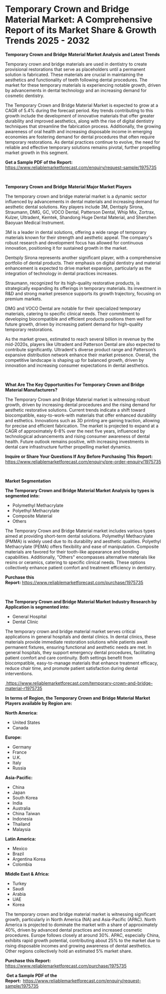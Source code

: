 <p><h1>Temporary Crown and Bridge Material Market: A Comprehensive Report of its Market Share & Growth Trends 2025 - 2032</h1></p><p><strong>Temporary Crown and Bridge Material Market Analysis and Latest Trends</strong></p>
<p><p>Temporary crown and bridge materials are used in dentistry to create provisional restorations that serve as placeholders until a permanent solution is fabricated. These materials are crucial in maintaining the aesthetics and functionality of teeth following dental procedures. The market for these temporary materials is experiencing notable growth, driven by advancements in dental technology and an increasing demand for cosmetic dentistry. </p><p>The Temporary Crown and Bridge Material Market is expected to grow at a CAGR of 5.4% during the forecast period. Key trends contributing to this growth include the development of innovative materials that offer greater durability and improved aesthetics, along with the rise of digital dentistry techniques that streamline the fabrication process. Additionally, the growing awareness of oral health and increasing disposable income in emerging economies are fostering demand for dental procedures that often require temporary restorations. As dental practices continue to evolve, the need for reliable and effective temporary solutions remains pivotal, further propelling market growth in this segment.</p></p>
<p><strong>Get a Sample PDF of the Report:&nbsp;</strong> <a href="https://www.reliablemarketforecast.com/enquiry/request-sample/1975735?utm_campaign=3324&utm_medium=2&utm_source=Github&utm_content=ia&utm_term=13042025&utm_id=temporary-crown-and-bridge-material">https://www.reliablemarketforecast.com/enquiry/request-sample/1975735</a></p>
<p>&nbsp;</p>
<p><strong>Temporary Crown and Bridge Material Major Market Players</strong></p>
<p><p>The temporary crown and bridge material market is a dynamic sector influenced by advancements in dental materials and increasing demand for aesthetic dental solutions. Key players include 3M, Dentsply Sirona, Straumann, DMG, GC, VOCO Dental, Patterson Dental, Whip Mix, Zortrax, Kulzer, Ultradent, Kemtek, Shandong Huge Dental Material, and Shenzhen Baoyuan Medical Instrument.</p><p>3M is a leader in dental solutions, offering a wide range of temporary materials known for their strength and aesthetic appeal. The company's robust research and development focus has allowed for continuous innovation, positioning it for sustained growth in the market.</p><p>Dentsply Sirona represents another significant player, with a comprehensive portfolio of dental products. Their emphasis on digital dentistry and material enhancement is expected to drive market expansion, particularly as the integration of technology in dental practices increases.</p><p>Straumann, recognized for its high-quality restorative products, is strategically expanding its offerings in temporary materials. Its investment in R&D and strong market presence supports its growth trajectory, focusing on premium markets.</p><p>DMG and VOCO Dental are notable for their specialized temporary materials, catering to specific clinical needs. Their commitment to developing biocompatible and efficient products positions them well for future growth, driven by increasing patient demand for high-quality temporary restorations.</p><p>As the market grows, estimated to reach several billion in revenue by the mid-2020s, players like Ultradent and Patterson Dental are also expected to contribute significantly. Ultradent's diverse product range and Patterson’s expansive distribution network enhance their market presence. Overall, the competitive landscape is shaping up for balanced growth, driven by innovation and increasing consumer expectations in dental aesthetics.</p></p>
<p>&nbsp;</p>
<p><strong>What Are The Key Opportunities For Temporary Crown and Bridge Material Manufacturers?</strong></p>
<p><p>The Temporary Crown and Bridge Material market is witnessing robust growth, driven by increasing dental procedures and the rising demand for aesthetic restorative solutions. Current trends indicate a shift toward biocompatible, easy-to-work-with materials that offer enhanced durability and esthetics. Innovations such as 3D printing are gaining traction, allowing for precise and efficient fabrication. The market is projected to expand at a CAGR of approximately 6-8% over the next five years, influenced by technological advancements and rising consumer awareness of dental health. Future outlook remains positive, with increasing investments in dental care infrastructure further propelling market dynamics.</p></p>
<p><strong>Inquire or Share Your Questions If Any Before Purchasing This Report:</strong> <a href="https://www.reliablemarketforecast.com/enquiry/pre-order-enquiry/1975735?utm_campaign=3324&utm_medium=2&utm_source=Github&utm_content=ia&utm_term=13042025&utm_id=temporary-crown-and-bridge-material">https://www.reliablemarketforecast.com/enquiry/pre-order-enquiry/1975735</a></p>
<p>&nbsp;</p>
<p><strong>Market Segmentation</strong></p>
<p><strong>The Temporary Crown and Bridge Material Market Analysis by types is segmented into:</strong></p>
<p><ul><li>Polymethyl Methacrylate</li><li>Polyethyl Methacrylate</li><li>Composite Material</li><li>Others</li></ul></p>
<p><p>The Temporary Crown and Bridge Material market includes various types aimed at providing short-term dental solutions. Polymethyl Methacrylate (PMMA) is widely used due to its durability and aesthetic qualities. Polyethyl Methacrylate (PEMA) offers flexibility and ease of manipulation. Composite materials are favored for their tooth-like appearance and bonding capabilities. Additionally, "Others" encompasses alternative materials like resins or ceramics, catering to specific clinical needs. These options collectively enhance patient comfort and treatment efficiency in dentistry.</p></p>
<p><strong>Purchase this Report:&nbsp;</strong><a href="https://www.reliablemarketforecast.com/purchase/1975735?utm_campaign=3324&utm_medium=2&utm_source=Github&utm_content=ia&utm_term=13042025&utm_id=temporary-crown-and-bridge-material">https://www.reliablemarketforecast.com/purchase/1975735</a></p>
<p>&nbsp;</p>
<p><strong>The Temporary Crown and Bridge Material Market Industry Research by Application is segmented into:</strong></p>
<p><ul><li>General Hospital</li><li>Dental Clinic</li></ul></p>
<p><p>The temporary crown and bridge material market serves critical applications in general hospitals and dental clinics. In dental clinics, these materials provide immediate restoration solutions while patients await permanent fixtures, ensuring functional and aesthetic needs are met. In general hospitals, they support emergency dental procedures, facilitating patient comfort and care continuity. Both settings benefit from biocompatible, easy-to-manage materials that enhance treatment efficacy, reduce chair time, and promote patient satisfaction during dental interventions.</p></p>
<p><a href="https://www.reliablemarketforecast.com/temporary-crown-and-bridge-material-r1975735?utm_campaign=3324&utm_medium=2&utm_source=Github&utm_content=ia&utm_term=13042025&utm_id=temporary-crown-and-bridge-material">&nbsp;https://www.reliablemarketforecast.com/temporary-crown-and-bridge-material-r1975735</a></p>
<p><strong>In terms of Region, the Temporary Crown and Bridge Material Market Players available by Region are:</strong></p>
<p>
    <p> <strong> North America: </strong>
        <ul>
            <li>United States</li>
            <li>Canada</li>
        </ul>
        </p> 
    <p> <strong> Europe: </strong>
        <ul>
            <li>Germany</li>
            <li>France</li>
            <li>U.K.</li>
            <li>Italy</li>
            <li>Russia</li>
        </ul>
        </p> 
    <p> <strong> Asia-Pacific: </strong>
        <ul>
            <li>China</li>
            <li>Japan</li>
            <li>South Korea</li>
            <li>India</li>
            <li>Australia</li>
            <li>China Taiwan</li>
            <li>Indonesia</li>
            <li>Thailand</li>
            <li>Malaysia</li>
        </ul>
        </p> 
    <p> <strong> Latin America: </strong>
        <ul>
            <li>Mexico</li>
            <li>Brazil</li>
            <li>Argentina Korea</li>
            <li>Colombia</li>
        </ul>
        </p> 
    <p> <strong> Middle East & Africa: </strong>
        <ul>
            <li>Turkey</li>
            <li>Saudi</li>
            <li>Arabia</li>
            <li>UAE</li>
            <li>Korea</li>
        </ul>
    </p>
    </p>
<p><p>The temporary crown and bridge material market is witnessing significant growth, particularly in North America (NA) and Asia-Pacific (APAC). North America is projected to dominate the market with a share of approximately 40%, driven by advanced dental practices and increased cosmetic procedures. Europe follows closely at around 30%. APAC, especially China, exhibits rapid growth potential, contributing about 25% to the market due to rising disposable incomes and growing awareness of dental aesthetics. Other regions collectively hold an estimated 5% market share.</p></p>
<p><strong>Purchase this Report: </strong><a href="https://www.reliablemarketforecast.com/purchase/1975735?utm_campaign=3324&utm_medium=2&utm_source=Github&utm_content=ia&utm_term=13042025&utm_id=temporary-crown-and-bridge-material">https://www.reliablemarketforecast.com/purchase/1975735</a></p>
<p>&nbsp;<strong>Get a Sample PDF of the Report:&nbsp;&nbsp;</strong><a href="https://www.reliablemarketforecast.com/enquiry/request-sample/1975735?utm_campaign=3324&utm_medium=2&utm_source=Github&utm_content=ia&utm_term=13042025&utm_id=temporary-crown-and-bridge-material">https://www.reliablemarketforecast.com/enquiry/request-sample/1975735</a></p>
<p><strong></strong></p>
<p><p></p><p></p><p></p></p>